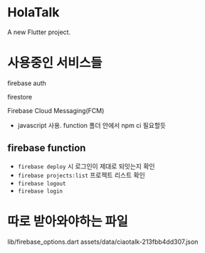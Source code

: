 # HolaTalk

A new Flutter project.

# 사용중인 서비스들

firebase auth

firestore

Firebase Cloud Messaging(FCM)
 - javascript 사용. function 폴더 안에서 npm ci 필요할듯

## firebase function
 - `firebase deploy` 시 로그인이 제대로 되잇는지 확인
 - `firebase projects:list` 프로젝트 리스트 확인
 - `firebase logout`
 - `firebase login`

# 따로 받아와야하는 파일

lib/firebase_options.dart
assets/data/ciaotalk-213fbb4dd307.json